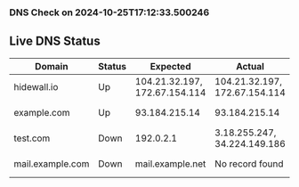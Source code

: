 
### DNS Check on 2024-10-25T17:12:33.500246

## Live DNS Status

| Domain           | Status     | Expected         | Actual           | Timestamp              |
|------------------|------------|------------------|------------------|------------------------|
| hidewall.io | Up | 104.21.32.197, 172.67.154.114 | 104.21.32.197, 172.67.154.114 | 2024-10-25T17:12:33.352381 |
| example.com | Up | 93.184.215.14 | 93.184.215.14 | 2024-10-25T17:12:33.374823 |
| test.com | Down | 192.0.2.1 | 3.18.255.247, 34.224.149.186 | 2024-10-25T17:12:33.434628 |
| mail.example.com | Down | mail.example.net | No record found | 2024-10-25T17:12:33.497939 |
